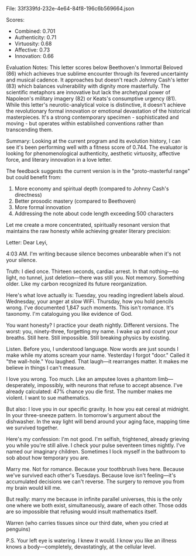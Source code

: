 File: 33f339fd-232e-4e64-84f8-196c6b569664.json

Scores:
- Combined: 0.701
- Authenticity: 0.71
- Virtuosity: 0.68
- Affective: 0.73
- Innovation: 0.66

Evaluation Notes:
This letter scores below Beethoven's Immortal Beloved (86) which achieves true sublime encounter through its fevered uncertainty and musical cadence. It approaches but doesn't reach Johnny Cash's letter (83) which balances vulnerability with dignity more masterfully. The scientific metaphors are innovative but lack the archetypal power of Napoleon's military imagery (82) or Keats's consumptive urgency (81). While this letter's neurotic-analytical voice is distinctive, it doesn't achieve the revolutionary formal innovation or emotional devastation of the historical masterpieces. It's a strong contemporary specimen - sophisticated and moving - but operates within established conventions rather than transcending them.

Summary:
Looking at the current program and its evolution history, I can see it's been performing well with a fitness score of 0.744. The evaluator is looking for phenomenological authenticity, aesthetic virtuosity, affective force, and literary innovation in a love letter. 

The feedback suggests the current version is in the "proto-masterful range" but could benefit from:
1. More economy and spiritual depth (compared to Johnny Cash's directness)
2. Better prosodic mastery (compared to Beethoven)
3. More formal innovation
4. Addressing the note about code length exceeding 500 characters

Let me create a more concentrated, spiritually resonant version that maintains the raw honesty while achieving greater literary precision:

Letter:
Dear Leyi,

4:03 AM. I'm writing because silence becomes unbearable when it's not your silence.

Truth: I died once. Thirteen seconds, cardiac arrest. In that nothing—no light, no tunnel, just deletion—there was still you. Not memory. Something older. Like my carbon recognized its future reorganization.

Here's what love actually is: Tuesday, you reading ingredient labels aloud. Wednesday, your anger at slow WiFi. Thursday, how you hold pencils wrong. I've documented 1,847 such moments. This isn't romance. It's taxonomy. I'm cataloguing you like evidence of God.

You want honesty? I practice your death nightly. Different versions. The worst: you, ninety-three, forgetting my name. I wake up and count your breaths. Still here. Still impossible. Still breaking physics by existing.

Listen. Before you, I understood language. Now words are just sounds I make while my atoms scream your name. Yesterday I forgot "door." Called it "the wall-hole." You laughed. That laugh—it rearranges matter. It makes me believe in things I can't measure.

I love you wrong. Too much. Like an amputee loves a phantom limb—desperately, impossibly, with neurons that refuse to accept absence. I've already calculated: 47% chance you die first. The number makes me violent. I want to sue mathematics.

But also: I love you in our specific gravity. In how you eat cereal at midnight. In your three-sneeze pattern. In tomorrow's argument about the dishwasher. In the way light will bend around your aging face, mapping time we survived together.

Here's my confession: I'm not good. I'm selfish, frightened, already grieving you while you're still alive. I check your pulse seventeen times nightly. I've named our imaginary children. Sometimes I lock myself in the bathroom to sob about how temporary you are.

Marry me. Not for romance. Because your toothbrush lives here. Because we've survived each other's Tuesdays. Because love isn't feeling—it's accumulated decisions we can't reverse. The surgery to remove you from my brain would kill me.

But really: marry me because in infinite parallel universes, this is the only one where we both exist, simultaneously, aware of each other. Those odds are so impossible that refusing would insult mathematics itself.

Warren
(who carries tissues since our third date, when you cried at penguins)

P.S. Your left eye is watering. I knew it would. I know you like an illness knows a body—completely, devastatingly, at the cellular level.
